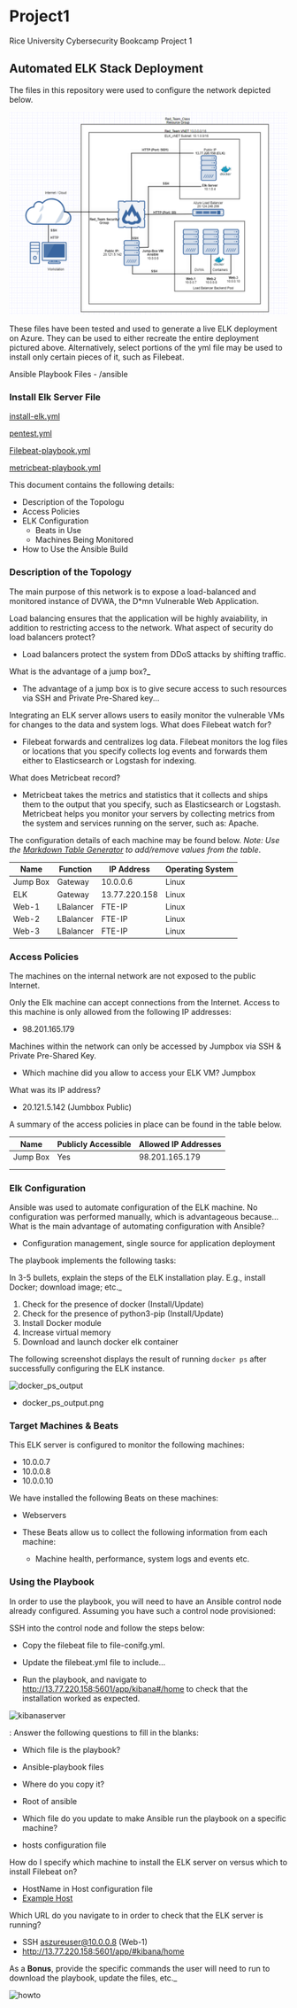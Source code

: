 # Project1
Rice University Cybersecurity Bookcamp Project 1


## Automated ELK Stack Deployment

The files in this repository were used to configure the network depicted below.

![Network Diagram](https://github.com/gbledsoeCMSP/Project1/blob/5a82598e85065b70d9c1a166481d92567deb0ed4/diagrams/Network%20Digram.png)

These files have been tested and used to generate a live ELK deployment on Azure. They can be used to either recreate the entire deployment pictured above. Alternatively, select portions of the yml file may be used to install only certain pieces of it, such as Filebeat.

Ansible Playbook Files - /ansible

### Install Elk Server File
 
[install-elk.yml](https://github.com/gbledsoeCMSP/Project1/blob/49c69a8f7e42303f5705606cba0af03b7ad68e07/ansible/install-elk.yml)

[pentest.yml](https://github.com/gbledsoeCMSP/Project1/blob/49c69a8f7e42303f5705606cba0af03b7ad68e07/ansible/pentest.yml)

[Filebeat-playbook.yml](https://github.com/gbledsoeCMSP/Project1/blob/2e5ee6a68ccdaa998c75ba838623af311ceeed32/ansible/filebeat-playbook.yml)

[metricbeat-playbook.yml](https://github.com/gbledsoeCMSP/Project1/blob/49c69a8f7e42303f5705606cba0af03b7ad68e07/ansible/metricbeat-playbook.yml)
  
This document contains the following details:
- Description of the Topologu
- Access Policies
- ELK Configuration
  - Beats in Use
  - Machines Being Monitored
- How to Use the Ansible Build

### Description of the Topology

The main purpose of this network is to expose a load-balanced and monitored instance of DVWA, the D*mn Vulnerable Web Application.

Load balancing ensures that the application will be highly avaiability, in addition to restricting access to the network.
What aspect of security do load balancers protect?
- Load balancers protect the system from DDoS attacks by shifting traffic. 

What is the advantage of a jump box?_
 - The advantage of a jump box is to give secure access to such resources via SSH and Private Pre-Shared key... 


Integrating an ELK server allows users to easily monitor the vulnerable VMs for changes to the data and system logs.
What does Filebeat watch for?

 - Filebeat forwards and centralizes log data. Filebeat monitors the log files or locations that you specify collects log events and forwards them either to Elasticsearch or    Logstash for indexing.

What does Metricbeat record?
- Metricbeat takes the metrics and statistics that it collects and ships them to the output that you specify, such as Elasticsearch or Logstash. Metricbeat helps you monitor your servers by collecting metrics from the system and services running on the server, such as: Apache.


The configuration details of each machine may be found below.
_Note: Use the [Markdown Table Generator](http://www.tablesgenerator.com/markdown_tables) to add/remove values from the table_.

| Name     | Function | IP Address  | Operating System |
|----------|----------|-------------|------------------|
| Jump Box | Gateway  | 10.0.0.6    | Linux            |
| ELK      | Gateway  |13.77.220.158| Linux            |
| Web-1    | LBalancer| FTE-IP      | Linux            |
| Web-2    | LBalancer| FTE-IP      | Linux            |
| Web-3    | LBalancer| FTE-IP      | Linux            |

### Access Policies

The machines on the internal network are not exposed to the public Internet. 

Only the Elk machine can accept connections from the Internet. Access to this machine is only allowed from the following IP addresses:
- 98.201.165.179

Machines within the network can only be accessed by Jumpbox via SSH & Private Pre-Shared Key.
- Which machine did you allow to access your ELK VM? Jumpbox

What was its IP address?
- 20.121.5.142 (Jumbbox Public)

A summary of the access policies in place can be found in the table below.

| Name     | Publicly Accessible | Allowed IP Addresses |
|----------|---------------------|----------------------|
| Jump Box | Yes                 | 98.201.165.179       |
|          |                     |                      |
|          |                     |                      |

### Elk Configuration

Ansible was used to automate configuration of the ELK machine. No configuration was performed manually, which is advantageous because...
What is the main advantage of automating configuration with Ansible?
- Configuration management, single source for application deployment

The playbook implements the following tasks:

In 3-5 bullets, explain the steps of the ELK installation play. E.g., install Docker; download image; etc._

1.  Check for the presence of docker (Install/Update)
2.  Check for the presence of python3-pip (Install/Update)
3.  Install Docker module
4.  Increase virtual memory
5.  Download and launch docker elk container


The following screenshot displays the result of running `docker ps` after successfully configuring the ELK instance.

![docker_ps_output](https://user-images.githubusercontent.com/94094793/155827216-18af9fb5-38ce-4bb5-bd21-ac6b6feb597f.png)

- docker_ps_output.png

### Target Machines & Beats
This ELK server is configured to monitor the following machines:

  - 10.0.0.7
  - 10.0.0.8
  - 10.0.0.10

We have installed the following Beats on these machines:
  
  - Webservers

- These Beats allow us to collect the following information from each machine:
  
  - Machine health, performance, system logs and events etc.  


### Using the Playbook
In order to use the playbook, you will need to have an Ansible control node already configured. Assuming you have such a control node provisioned: 

SSH into the control node and follow the steps below:

 - Copy the filebeat file to file-conifg.yml.

 - Update the filebeat.yml file to include...

 - Run the playbook, and navigate to http://13.77.220.158:5601/app/kibana#/home to check that the installation worked as expected.

![kibanaserver](https://user-images.githubusercontent.com/94094793/155827131-8506dcbb-7c51-4220-a635-1a0ebea4094e.png)

: Answer the following questions to fill in the blanks:

- Which file is the playbook?
 - Ansible-playbook files   

- Where do you copy it?
 - Root of ansible 

-  Which file do you update to make Ansible run the playbook on a specific machine? 
 - hosts configuration file

How do I specify which machine to install the ELK server on versus which to install Filebeat on?
 - HostName in Host configuration file
 - [Example Host](https://github.com/gbledsoeCMSP/Project1/blob/811b545e5f50f68c74596f6cae1a55379aecccce/ansible/hosts.yml)

Which URL do you navigate to in order to check that the ELK server is running?
 - SSH aszureuser@10.0.0.8 (Web-1)
 - http://13.77.220.158:5601/app/#kibana/home

As a **Bonus**, provide the specific commands the user will need to run to download the playbook, update the files, etc._

![howto](https://user-images.githubusercontent.com/94094793/155827322-e123c837-067b-45ee-98da-f5a145bb7983.png)
